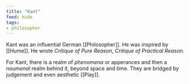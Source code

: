 ```yaml
---
title: "Kant"
feed: hide
tags:
- philosopher
---
```


Kant was an influential German [[Philosopher]]. He was inspired by [[Hume]]. He wrote _Critique of Pure Reason_, _Critique of Practical Reason_. 

For Kant, there is a realm of _phenomena_ or apperances and then a _noumenal_ realm behind it, beyond space and time. They are bridged by judgement and even aesthetic [[Play]]. 